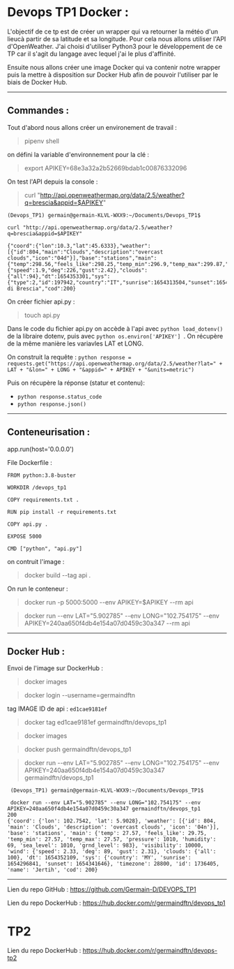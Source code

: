 
# Devops TP1 Docker :

L'objectif de ce tp est de créer un wrapper qui va retourner la météo d'un lieucà partir de sa latitude et sa longitude. Pour cela nous allons utiliser l'API d'OpenWeather.
J'ai choisi d'utiliser Python3 pour le développement de ce TP car il s'agit du langage avec lequel j'ai le plus d'affinité.

Ensuite nous allons créer une image Docker qui va contenir notre wrapper puis la mettre à disposition sur Docker Hub afin de pouvoir l'utiliser par le biais de Docker Hub.


----

## Commandes :

Tout d'abord nous allons créer un environement de travail :
> pipenv shell

on défini la variable d'environnement pour la clé :
> export APIKEY=68e3a32a2b52669bdab1c00876332096

On test l'API depuis la console :
> curl "http://api.openweathermap.org/data/2.5/weather?q=brescia&appid=$APIKEY"
```shell
(Devops_TP1) germain@germain-KLVL-WXX9:~/Documents/Devops_TP1$ 

curl "http://api.openweathermap.org/data/2.5/weather?q=brescia&appid=$APIKEY"

{"coord":{"lon":10.3,"lat":45.6333},"weather":[{"id":804,"main":"Clouds","description":"overcast clouds","icon":"04d"}],"base":"stations","main":{"temp":298.56,"feels_like":298.25,"temp_min":296.9,"temp_max":299.87,"pressure":1017,"humidity":42,"sea_level":1017,"grnd_level":902},"visibility":10000,"wind":{"speed":1.9,"deg":226,"gust":2.42},"clouds":{"all":94},"dt":1654353301,"sys":{"type":2,"id":197942,"country":"IT","sunrise":1654313504,"sunset":1654369366},"timezone":7200,"id":3181553,"name":"Provincia di Brescia","cod":200}
```

On créer fichier api.py : 
> touch api.py

Dans le code du fichier api.py on accède à l'api avec  ```python load_dotenv() ``` de la libraire dotenv, puis avec ```python os.environ['APIKEY'] ```. On récupère de la même manière les variavles LAT et LONG.

On construit la requête :
```python response = requests.get("https://api.openweathermap.org/data/2.5/weather?lat=" + LAT + "&lon=" + LONG + "&appid=" + APIKEY + "&units=metric") ```

Puis on récupère la réponse (statur et contenu): 
-  ```python response.status_code ```
- ```python response.json() ```


----

## Conteneurisation : 

app.run(host='0.0.0.0')  

File Dockerfile :

    FROM python:3.8-buster

    WORKDIR /devops_tp1

    COPY requirements.txt .

    RUN pip install -r requirements.txt

    COPY api.py .

    EXPOSE 5000

    CMD ["python", "api.py"]

on contruit l'image :

> docker build --tag api .

On run le conteneur :

> docker run -p 5000:5000 --env APIKEY=$APIKEY --rm api

> docker run --env LAT="5.902785" --env LONG="102.754175" --env APIKEY=240aa650f4db4e154a07d0459c30a347 --rm api


----
## Docker Hub :

Envoi de l'image sur DockerHub :

> docker images

> docker login --username=germaindftn

tag IMAGE ID de api : ```ed1cae9181ef```

> docker tag ed1cae9181ef germaindftn/devops_tp1

> docker images   

> docker push germaindftn/devops_tp1 

> docker run --env LAT="5.902785" --env LONG="102.754175" --env APIKEY=240aa650f4db4e154a07d0459c30a347 germaindftn/devops_tp1 

````shell
 (Devops_TP1) germain@germain-KLVL-WXX9:~/Documents/Devops_TP1$ 
 
 docker run --env LAT="5.902785" --env LONG="102.754175" --env APIKEY=240aa650f4db4e154a07d0459c30a347 germaindftn/devops_tp1
200
{'coord': {'lon': 102.7542, 'lat': 5.9028}, 'weather': [{'id': 804, 'main': 'Clouds', 'description': 'overcast clouds', 'icon': '04n'}], 'base': 'stations', 'main': {'temp': 27.57, 'feels_like': 29.75, 'temp_min': 27.57, 'temp_max': 27.57, 'pressure': 1010, 'humidity': 69, 'sea_level': 1010, 'grnd_level': 983}, 'visibility': 10000, 'wind': {'speed': 2.33, 'deg': 89, 'gust': 2.31}, 'clouds': {'all': 100}, 'dt': 1654352109, 'sys': {'country': 'MY', 'sunrise': 1654296841, 'sunset': 1654341646}, 'timezone': 28800, 'id': 1736405, 'name': 'Jertih', 'cod': 200}
````

----

Lien du repo GitHub : https://github.com/Germain-D/DEVOPS_TP1

Lien du repo DockerHub : https://hub.docker.com/r/germaindftn/devops_tp1

# TP2

Lien du repo DockerHub : https://hub.docker.com/r/germaindftn/devops-tp2

